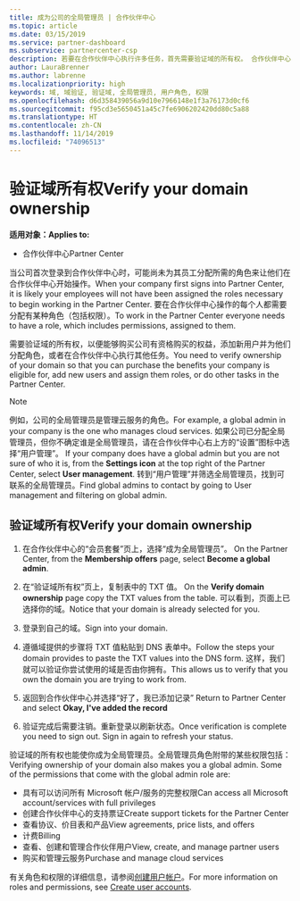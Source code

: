 ```yaml
---
title: 成为公司的全局管理员 | 合作伙伴中心
ms.topic: article
ms.date: 03/15/2019
ms.service: partner-dashboard
ms.subservice: partnercenter-csp
description: 若要在合作伙伴中心执行许多任务，首先需要验证域的所有权。 合作伙伴中心内的许多任务需要以全局管理员身份完成。如果公司尚未分配全局管理员，你可以成为全局管理员。
author: LauraBrenner
ms.author: labrenne
ms.localizationpriority: high
keywords: 域, 域验证, 验证域, 全局管理员, 用户角色, 权限
ms.openlocfilehash: d6d358439056a9d10e7966148e1f3a76173d0cf6
ms.sourcegitcommit: f95cd3e5650451a45c7fe6906202420dd80c5a88
ms.translationtype: HT
ms.contentlocale: zh-CN
ms.lasthandoff: 11/14/2019
ms.locfileid: "74096513"
---
```

# <a name="verify-your-domain-ownership"></a><span data-ttu-id="ea4bb-105">验证域所有权</span><span class="sxs-lookup"><span data-stu-id="ea4bb-105">Verify your domain ownership</span></span>

<span data-ttu-id="ea4bb-106">**适用对象：**</span><span class="sxs-lookup"><span data-stu-id="ea4bb-106">**Applies to:**</span></span>

- <span data-ttu-id="ea4bb-107">合作伙伴中心</span><span class="sxs-lookup"><span data-stu-id="ea4bb-107">Partner Center</span></span>

<span data-ttu-id="ea4bb-108">当公司首次登录到合作伙伴中心时，可能尚未为其员工分配所需的角色来让他们在合作伙伴中心开始操作。</span><span class="sxs-lookup"><span data-stu-id="ea4bb-108">When your company first signs into Partner Center, it is likely your employees will not have been assigned the roles necessary to begin working in the Partner Center.</span></span> <span data-ttu-id="ea4bb-109">要在合作伙伴中心操作的每个人都需要分配有某种角色（包括权限）。</span><span class="sxs-lookup"><span data-stu-id="ea4bb-109">To work in the Partner Center everyone needs to have a role, which includes permissions, assigned to them.</span></span>  

<span data-ttu-id="ea4bb-110">需要验证域的所有权，以便能够购买公司有资格购买的权益，添加新用户并为他们分配角色，或者在合作伙伴中心执行其他任务。</span><span class="sxs-lookup"><span data-stu-id="ea4bb-110">You need to verify ownership of your domain so that you can purchase the benefits your company is eligible for, add new users and assign them roles, or do other tasks in the Partner Center.</span></span> 

>[!Note]
><span data-ttu-id="ea4bb-111">例如，公司的全局管理员是管理云服务的角色。</span><span class="sxs-lookup"><span data-stu-id="ea4bb-111">For example, a global admin in your company is the one who manages cloud services.</span></span> <span data-ttu-id="ea4bb-112">如果公司已分配全局管理员，但你不确定谁是全局管理员，请在合作伙伴中心右上方的“设置”图标中选择“用户管理”。  </span><span class="sxs-lookup"><span data-stu-id="ea4bb-112">If your company does have a global admin but you are not sure of who it is, from the **Settings icon** at the top right of the Partner Center, select **User management**.</span></span> <span data-ttu-id="ea4bb-113">转到“用户管理”并筛选全局管理员，找到可联系的全局管理员。</span><span class="sxs-lookup"><span data-stu-id="ea4bb-113">Find global admins to contact by going to User management and filtering on global admin.</span></span>

## <a name="verify-your-domain-ownership"></a><span data-ttu-id="ea4bb-114">验证域所有权</span><span class="sxs-lookup"><span data-stu-id="ea4bb-114">Verify your domain ownership</span></span>

1. <span data-ttu-id="ea4bb-115">在合作伙伴中心的“会员套餐”页上，选择“成为全局管理员”。  </span><span class="sxs-lookup"><span data-stu-id="ea4bb-115">On the Partner Center, from the **Membership offers** page, select **Become a global admin**.</span></span> 

2. <span data-ttu-id="ea4bb-116">在“验证域所有权”页上，复制表中的 TXT 值。 </span><span class="sxs-lookup"><span data-stu-id="ea4bb-116">On the **Verify domain ownership** page copy the TXT values from the table.</span></span> <span data-ttu-id="ea4bb-117">可以看到，页面上已选择你的域。</span><span class="sxs-lookup"><span data-stu-id="ea4bb-117">Notice that your domain is already selected for you.</span></span>

3. <span data-ttu-id="ea4bb-118">登录到自己的域。</span><span class="sxs-lookup"><span data-stu-id="ea4bb-118">Sign into your domain.</span></span> 

4. <span data-ttu-id="ea4bb-119">遵循域提供的步骤将 TXT 值粘贴到 DNS 表单中。</span><span class="sxs-lookup"><span data-stu-id="ea4bb-119">Follow the steps your domain provides to paste the TXT values into the DNS form.</span></span>  <span data-ttu-id="ea4bb-120">这样，我们就可以验证你尝试使用的域是否由你拥有。</span><span class="sxs-lookup"><span data-stu-id="ea4bb-120">This allows us to verify that you own the domain you are trying to work from.</span></span>

5. <span data-ttu-id="ea4bb-121">返回到合作伙伴中心并选择“好了，我已添加记录” </span><span class="sxs-lookup"><span data-stu-id="ea4bb-121">Return to Partner Center and select **Okay, I've added the record**</span></span>

6. <span data-ttu-id="ea4bb-122">验证完成后需要注销。重新登录以刷新状态。</span><span class="sxs-lookup"><span data-stu-id="ea4bb-122">Once verification is complete you need to sign out. Sign in again to refresh your status.</span></span> 

<span data-ttu-id="ea4bb-123">验证域的所有权也能使你成为全局管理员。全局管理员角色附带的某些权限包括：</span><span class="sxs-lookup"><span data-stu-id="ea4bb-123">Verifying ownership of your domain also makes you a global admin. Some of the permissions that come with the global admin role are:</span></span>

- <span data-ttu-id="ea4bb-124">具有可以访问所有 Microsoft 帐户/服务的完整权限</span><span class="sxs-lookup"><span data-stu-id="ea4bb-124">Can access all Microsoft account/services with full privileges</span></span> 
- <span data-ttu-id="ea4bb-125">创建合作伙伴中心的支持票证</span><span class="sxs-lookup"><span data-stu-id="ea4bb-125">Create support tickets for the Partner Center</span></span>
- <span data-ttu-id="ea4bb-126">查看协议、价目表和产品</span><span class="sxs-lookup"><span data-stu-id="ea4bb-126">View agreements, price lists, and offers</span></span>
- <span data-ttu-id="ea4bb-127">计费</span><span class="sxs-lookup"><span data-stu-id="ea4bb-127">Billing</span></span>
- <span data-ttu-id="ea4bb-128">查看、创建和管理合作伙伴用户</span><span class="sxs-lookup"><span data-stu-id="ea4bb-128">View, create, and manage partner users</span></span>
- <span data-ttu-id="ea4bb-129">购买和管理云服务</span><span class="sxs-lookup"><span data-stu-id="ea4bb-129">Purchase and manage cloud services</span></span>

<span data-ttu-id="ea4bb-130">有关角色和权限的详细信息，请参阅[创建用户帐户](create-user-accounts-and-set-permissions.md)。</span><span class="sxs-lookup"><span data-stu-id="ea4bb-130">For more information on roles and permissions, see [Create user accounts](create-user-accounts-and-set-permissions.md).</span></span> 